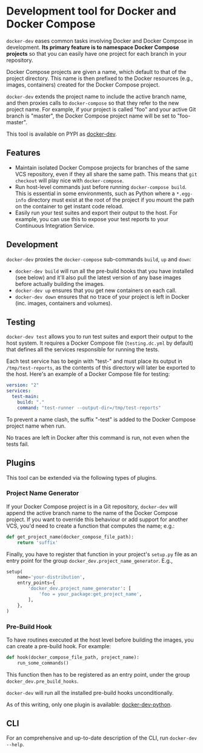 # Development tool for Docker and Docker Compose

`docker-dev` eases common tasks involving Docker and Docker Compose in
development. **Its primary feature is to namespace Docker Compose projects** so
that you can easily have one project for each branch in your repository.

Docker Compose projects are given a name, which default to that of the project
directory. This name is then prefixed to the Docker resources (e.g., images,
containers) created for the Docker Compose project.

`docker-dev` extends the project name to include the active branch name, and
then proxies calls to `docker-compose` so that they refer to the new project
name. For example, if your project is called "foo" and your active Git branch
is "master", the Docker Compose project name will be set to "foo-master".

This tool is available on PYPI as
[docker-dev](https://pypi.python.org/pypi/docker-dev).

## Features

- Maintain isolated Docker Compose projects for branches of the same VCS
  repository, even if they all share the same path. This means that
  `git checkout` will play nice with `docker-compose`.
- Run host-level commands just before running `docker-compose build`. This is
  essential in some environments, such as Python where a `*.egg-info` directory
  must exist at the root of the project if you mount the path on the container
  to get instant code reload.
- Easily run your test suites and export their output to the host. For example,
  you can use this to expose your test reports to your Continuous Integration
  Service.

## Development

`docker-dev` proxies the `docker-compose` sub-commands `build`, `up` and `down`:

- `docker-dev build` will run all the pre-build hooks that you have
  installed (see below) and it'll also pull the latest version of any base
  images before actually building the images.
- `docker-dev up` ensures that you get new containers on each call.
- `docker-dev down` ensures that no trace of your project is left in Docker
  (inc. images, containers and volumes).

## Testing

`docker-dev test` allows you to run test suites and export their output to the
host system. It requires a Docker Compose file (`testing.dc.yml` by default)
that defines all the services responsible for running the tests.

Each test service has to begin with "test-" and must place its output in
`/tmp/test-reports`, as the contents of this directory will later be exported to
the host. Here's an example of a Docker Compose file for testing:

```yaml
version: "2"
services:
  test-main:
    build: "."
    command: "test-runner --output-dir=/tmp/test-reports"
```

To prevent a name clash, the suffix "-test" is added to the Docker Compose
project name when run.

No traces are left in Docker after this command is run, not even when the tests
fail.

## Plugins

This tool can be extended via the following types of plugins.

### Project Name Generator

If your Docker Compose project is in a Git repository, `docker-dev` will append
the active branch name to the name of the Docker Compose project. If you want
to override this behaviour or add support for another VCS, you'd need to create
a function that computes the name; e.g.:

```python
def get_project_name(docker_compose_file_path):
    return 'suffix'
```

Finally, you have to register that function in your project's `setup.py` file
as an entry point for the group `docker_dev.project_name_generator`. E.g.,

```python
setup(
    name='your-distribution',
    entry_points={
        'docker_dev.project_name_generator': [
            'foo = your_package:get_project_name',
        ],
    },
)

```

### Pre-Build Hook

To have routines executed at the host level before building the images, you
can create a pre-build hook. For example:

```python
def hook(docker_compose_file_path, project_name):
    run_some_commands()
```

This function then has to be registered as an entry point, under the group
`docker_dev.pre_build_hooks`.

`docker-dev` will run all the installed pre-build hooks unconditionally.

As of this writing, only one plugin is available:
[docker-dev-python](https://github.com/2degrees/docker-dev-python).

## CLI

For an comprehensive and up-to-date description of the CLI, run
`docker-dev --help`.

